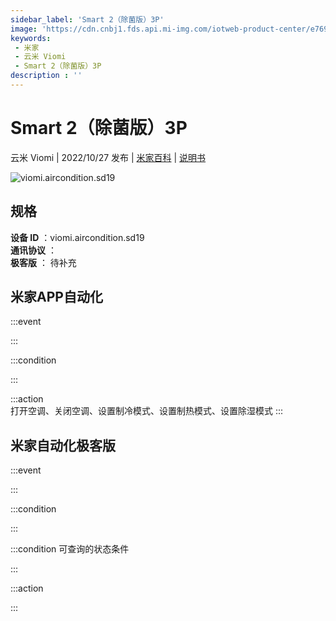 ```yaml
---
sidebar_label: 'Smart 2（除菌版）3P'
image: 'https://cdn.cnbj1.fds.api.mi-img.com/iotweb-product-center/e769fcf54e69c60fccde37e75f3790c6_1658980891674.png?GalaxyAccessKeyId=AKVGLQWBOVIRQ3XLEW&Expires=9223372036854775807&Signature=ymdnQpQ9fMQKcNlvmvzrn0YWbFQ='
keywords: 
 - 米家
 - 云米 Viomi
 - Smart 2（除菌版）3P
description : ''
---
```

# Smart 2（除菌版）3P

云米 Viomi | 2022/10/27 发布 | [米家百科](https://home.mi.com/webapp/content/baike/product/index.html?model=viomi.aircondition.sd19) | [说明书](https://home.mi.com/views/introduction.html?model=viomi.aircondition.sd19&region=cn)

![viomi.aircondition.sd19](https://cdn.cnbj1.fds.api.mi-img.com/iotweb-product-center/e769fcf54e69c60fccde37e75f3790c6_1658980891674.png?GalaxyAccessKeyId=AKVGLQWBOVIRQ3XLEW&Expires=9223372036854775807&Signature=ymdnQpQ9fMQKcNlvmvzrn0YWbFQ=)

## 规格  
> 
**设备 ID** ：viomi.aircondition.sd19  
**通讯协议** ：  
**极客版**  ： 待补充 


## 米家APP自动化  

:::event  

:::

:::condition  

:::

:::action   
打开空调、关闭空调、设置制冷模式、设置制热模式、设置除湿模式
:::

## 米家自动化极客版  

:::event  

:::

:::condition  

:::

:::condition 可查询的状态条件  

:::

:::action  

:::

        

